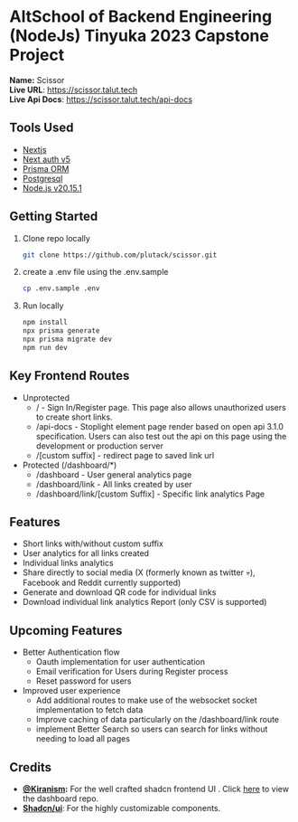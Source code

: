 # AltSchool of Backend Engineering (NodeJs) Tinyuka 2023 Capstone Project
**Name:** Scissor <br>
**Live URL**: https://scissor.talut.tech <br>
**Live Api Docs**: https://scissor.talut.tech/api-docs

## Tools Used
- [Nextjs](https://nextjs.org/)
- [Next auth v5](https://authjs.dev/getting-started/migrating-to-v5)
- [Prisma ORM](https://www.prisma.io/nextjs)
- [Postgresql](https://www.postgresql.org/)
- [Node.js v20.15.1 ](https://nodejs.org/en)

## Getting Started
1. Clone repo locally

    ```sh
    git clone https://github.com/plutack/scissor.git
    ```

2. create a .env file using the .env.sample 

    ```sh
    cp .env.sample .env
    ```
3. Run locally 

    ```sh
    npm install
    npx prisma generate
    npx prisma migrate dev
    npm run dev
    ```

## Key Frontend Routes
- Unprotected
  - / - Sign In/Register page. This page also allows unauthorized users to create short links. 
  - /api-docs - Stoplight element page render based on open api 3.1.0 specification. Users can also test out the api on this page using the development or production server  
  - /[custom suffix] - redirect page to saved link url
- Protected (/dashboard/*)
  - /dashboard - User general analytics page
  - /dashboard/link - All links created by user
  - /dashboard/link/[custom Suffix] - Specific link analytics Page

## Features
- Short links with/without custom suffix
- User analytics for all links created
- Individual links analytics
- Share directly to social media (X (formerly known as twitter :skull:), Facebook and Reddit currently supported)
- Generate and download QR code for individual links
- Download individual link analytics Report (only CSV is supported)

## Upcoming Features
- Better Authentication flow
  - Oauth implementation for user authentication
  - Email verification for Users during Register process
  - Reset password for users
- Improved user experience 
  - Add additional routes to make use of the websocket socket implementation to fetch data
  - Improve caching of data particularly on the /dashboard/link  route
  - implement Better Search so users can search for links without needing to load all pages 


## Credits
- **[@Kiranism](Kiranism):** For the well crafted shadcn frontend UI . Click [here](https://github.com/Kiranism/next-shadcn-dashboard-starter) to view  the dashboard repo.
- **[Shadcn/ui](https://ui.shadcn.com/)**: For the highly customizable components.





